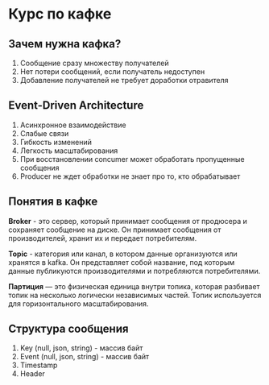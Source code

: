 # Курс по кафке

## Зачем нужна кафка?
1. Сообщение сразу множеству получателей
2. Нет потери сообщений, если получатель недоступен
3. Добавление получателей не требует доработки отравителя

## Event-Driven Architecture
1. Асинхронное взаимодействие
2. Слабые связи
3. Гибкость изменений
4. Легкость масштабирования
5. При восстановлении concumer может обработать пропущенные сообщения
6. Producer не ждет обработки не знает про то, кто обрабатывает

## Понятия в кафке
**Broker** - это сервер, который принимает сообщения от продюсера и сохраняет сообщение на диске.
Он принимает сообщения от производителей, хранит их и передает потребителям.

**Topic** - категория или канал, в котором данные организуются или хранятся в kafka. 
Он представляет собой название, под которым данные публикуются производителями и потребляются потребителями.

**Партиция** — это физическая единица внутри топика, которая разбивает
топик на несколько логически независимых частей. Топик используется
для горизонтального масштабирования.

## Структура сообщения
1. Key (null, json, string) - массив байт
2. Event (null, json, string) - массив байт
3. Timestamp
4. Header


